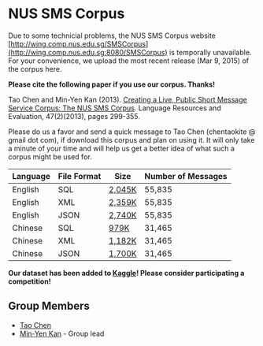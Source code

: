 # NUS SMS Corpus
Due to some technicial problems, the NUS SMS Corpus website [http://wing.comp.nus.edu.sg/SMSCorpus](http://wing.comp.nus.edu.sg:8080/SMSCorpus) is temporally unavailable. For your convenience, we upload the most recent release (Mar 9, 2015) of the corpus here. 

**Please cite the following paper if you use our corpus. Thanks!**

Tao Chen and Min-Yen Kan (2013). [Creating a Live, Public Short Message Service Corpus: The NUS SMS Corpus](http://link.springer.com/article/10.1007%2Fs10579-012-9197-9). Language Resources and Evaluation, 47(2)(2013), pages 299-355.

Please do us a favor and send a quick message to Tao Chen (chentaokite @ gmail dot com), if download this corpus and plan on using it. It will only take a minute of your time and will help us get a better idea of what such a corpus might be used for.


Language | File Format | Size | Number of Messages 
------------ | ------------- | -------------  | -------------
English | SQL | [2,045K](smsCorpus_en_sql_2015.03.09_all.zip) | 55,835
English | XML | [2,359K](smsCorpus_en_xml_2015.03.09_all.zip) | 55,835
English | JSON | [2,740K](https://www.kaggle.com/rtatman/the-national-university-of-singapore-sms-corpus/downloads/smsCorpus_en_2015.03.09_all.json) | 55,835
Chinese | SQL | [979K](smsCorpus_zh_sql_2015.03.09.zip)   | 31,465
Chinese | XML | [1,182K](smsCorpus_zh_xml_2015.03.09.zip) | 31,465
Chinese | JSON | [1,700K](https://www.kaggle.com/rtatman/the-national-university-of-singapore-sms-corpus/downloads/smsCorpus_zh_2015.03.09.json) | 31,465

    
**Our dataset has been added to [Kaggle](https://www.kaggle.com/rtatman/the-national-university-of-singapore-sms-corpus)! Please consider participating a competition!**


## Group Members
* <a href="http://www.cs.jhu.edu/~taochen/">Tao Chen</a>
* <a href="http://www.comp.nus.edu.sg/~kanmy/">Min-Yen Kan</a> - Group lead
